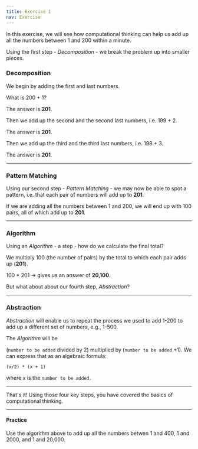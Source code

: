 ```yaml
---
title: Exercise 1
nav: Exercise
---
```


In this exercise, we will see how computational thinking can help us add up all the numbers between 1 and 200 within a minute.

Using the first step - *Decomposition* - we break the problem up into smaller pieces.

### Decomposition

We begin by adding the first and last numbers.

What is 200 + 1?

The answer is **201**.

Then we add up the second and the second last numbers, i.e. 199 + 2.

The answer is **201**.

Then we add up the third and the third last numbers, i.e. 198 + 3.

The answer is **201**.

-------

### Pattern Matching

Using our second step - *Pattern Matching* - we may now be able to spot a pattern, i.e. that each pair of numbers will add up to **201**.

If we are adding all the numbers between 1 and 200, we will end up with 100 pairs, all of which add up to **201**.

-------

### Algorithm

Using an *Algorithm* - a step - how do we calculate the final total?

We multiply 100 (the number of pairs) by the total to which each pair adds up (**201**).

100 * 201 -> gives us an answer of **20,100**.

But what about about our fourth step, *Abstraction*? 

-------

### Abstraction 

*Abstraction* will enable us to repeat the process we used to add 1-200 to add up a different set of numbers, e.g., 1-500.

The *Algorithm* will be 

(`number to be added` divided by 2) multiplied by (`number to be added` +1). We can express that as an algebraic formula:

`(x/2) * (x + 1)`

where *x* is the `number to be added.`

-------------

That's it! Using those four key steps, you have covered the basics of computational thinking.

---------

#### Practice

Use the algorithm above to add up all the numbers betwen 1 and 400, 1 and 2000, and 1 and 20,000.
